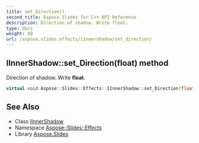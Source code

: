 ```yaml
---
title: set_Direction()
second_title: Aspose.Slides for C++ API Reference
description: Direction of shadow. Write float.
type: docs
weight: 40
url: /aspose.slides.effects/iinnershadow/set_direction/
---
```

## IInnerShadow::set_Direction(float) method


Direction of shadow. Write **float**.

```cpp
virtual void Aspose::Slides::Effects::IInnerShadow::set_Direction(float value)=0
```

## See Also

* Class [IInnerShadow](../)
* Namespace [Aspose::Slides::Effects](../../)
* Library [Aspose.Slides](../../../)
